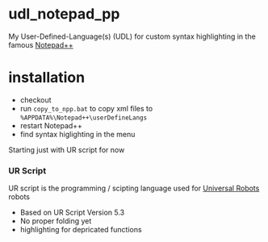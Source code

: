 # udl_notepad_pp
My User-Defined-Language(s) (UDL) for custom syntax highlighting in the famous [Notepad++](https://notepad-plus-plus.org/)

# installation
* checkout
* run `copy_to_npp.bat` to copy xml files to `%APPDATA%\Notepad++\userDefineLangs`
* restart Notepad++
* find syntax higlighting in the <Language> menu

Starting just with UR script for now

### UR Script
UR script is the programming / scipting language used for [Universal Robots](https://www.universal-robots.com/) robots
* Based on UR Script Version 5.3
* No proper folding yet
* highlighting for depricated functions

